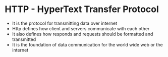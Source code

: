 # HTTP - HyperText Transfer Protocol

- It is the protocol for transmitting data over internet
- Http defines how client and servers communicate with each other
- It also defines how responds and requests should be formatted and transmitted
- It is the foundation of data communication for the world wide web or the internet
